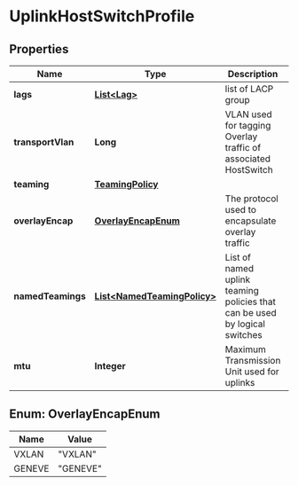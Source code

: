 # UplinkHostSwitchProfile

## Properties
Name | Type | Description | Notes
------------ | ------------- | ------------- | -------------
**lags** | [**List&lt;Lag&gt;**](Lag.md) | list of LACP group |  [optional]
**transportVlan** | **Long** | VLAN used for tagging Overlay traffic of associated HostSwitch |  [optional]
**teaming** | [**TeamingPolicy**](TeamingPolicy.md) |  | 
**overlayEncap** | [**OverlayEncapEnum**](#OverlayEncapEnum) | The protocol used to encapsulate overlay traffic |  [optional]
**namedTeamings** | [**List&lt;NamedTeamingPolicy&gt;**](NamedTeamingPolicy.md) | List of named uplink teaming policies that can be used by logical switches |  [optional]
**mtu** | **Integer** | Maximum Transmission Unit used for uplinks |  [optional]

<a name="OverlayEncapEnum"></a>
## Enum: OverlayEncapEnum
Name | Value
---- | -----
VXLAN | &quot;VXLAN&quot;
GENEVE | &quot;GENEVE&quot;
